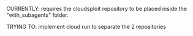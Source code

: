 CURRENTLY: requires the cloudsploit repository to be placed inside the "with_subagents" folder. 

TRYING TO: implement cloud run to separate the 2 repositories

<!-- # Google Sprinternship ADK Agent

This repository contains an agent built with the Google ADK framework. This main_agent calls other subagents, which can answer GCP related questions or scan your project for vulnerabilities. 

## Setup and Installation (ONLY IF USING ENV VARIABLES)

This agent depends on an external vulnerability scanner tool. You must install and configure both projects to run the full application.

**1. Clone Repositories**

First, clone this repository and the required `cloudsploit_refactored_tools` repository into a local directory.

```bash
git clone https://github.com/jasminetntu/GoogleSprinternship.git
git clone https://github.com/amanshresthaatgoogle/cloudsploit_refactored_tools.git
```

**2. Install Dependencies**

Install the required Python and Node.js packages for each project.

```bash
# Install Python dependencies
cd GoogleSprinternship
pip install -r requirements.txt

# Install Node.js dependencies
cd ../cloudsploit_refactored_tools
npm install
```

**3. Configure the Scanner**

The scanner needs a `config.js` file to know which GCP project to target. Create this file inside the `cloudsploit_refactored_tools` directory.

`cloudsploit_refactored_tools/config.js`:
```javascript
module.exports = {
    google: {
        project_id: 'your-gcp-project-id-goes-here',
    }
};
```

**4. Set Environment Variables**

You must set two environment variables to connect the agent to the scanner and provide Google Cloud authentication.

```bash
# Set this to the absolute path where you cloned the scanner tool
export CLOUDSPLOIT_TOOL_PATH="/path/to/your/cloudsploit_refactored_tools"

# Set this to the absolute path of your GCP service account key file
export GOOGLE_APPLICATION_CREDENTIALS="/path/to/your/gcp-keyfile.json"
```

**5. Run the Agent**

You are now ready to run the agent.

```bash
cd /path/to/your/GoogleSprinternship/with_subagents

adk web (runs as a web server)
OR
adk run main_agent (runs within terminal)

``` -->
